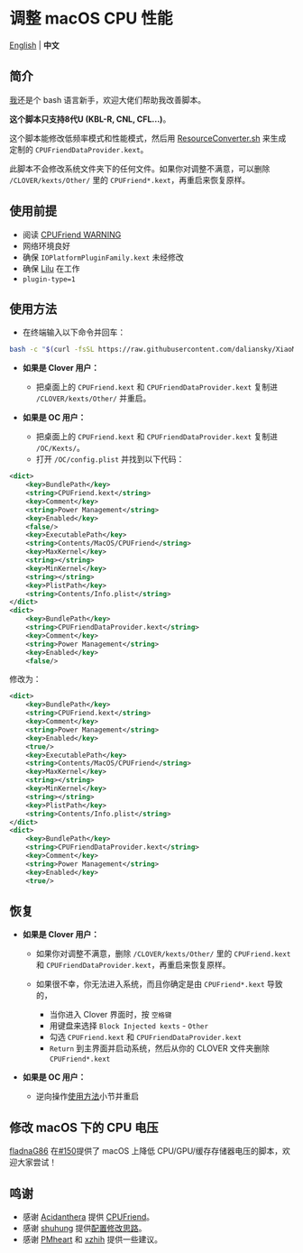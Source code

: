 # 调整 macOS CPU 性能

[English](README.md) | **中文**

## 简介

[我](https://github.com/stevezhengshiqi)还是个 bash 语言新手，欢迎大佬们帮助我改善脚本。

<b>这个脚本只支持8代U (KBL-R, CNL, CFL...)</b>。

这个脚本能修改低频率模式和性能模式，然后用 [ResourceConverter.sh](https://github.com/acidanthera/CPUFriend/tree/master/ResourceConverter) 来生成定制的 `CPUFriendDataProvider.kext`。

此脚本不会修改系统文件夹下的任何文件。如果你对调整不满意，可以删除 `/CLOVER/kexts/Other/` 里的 `CPUFriend*.kext`，再重启来恢复原样。


## 使用前提

- 阅读 [CPUFriend WARNING](https://github.com/acidanthera/CPUFriend/blob/master/Instructions.md#warning)
- 网络环境良好
- 确保 `IOPlatformPluginFamily.kext` 未经修改
- 确保 [Lilu](https://github.com/acidanthera/Lilu) 在工作
- `plugin-type=1`


## 使用方法

- 在终端输入以下命令并回车：

```bash
bash -c "$(curl -fsSL https://raw.githubusercontent.com/daliansky/XiaoMi-Pro-Hackintosh/master/one-key-cpufriend/one-key-cpufriend_cn.sh)"
```

- **如果是 Clover 用户：**
  - 把桌面上的 `CPUFriend.kext` 和 `CPUFriendDataProvider.kext` 复制进 `/CLOVER/kexts/Other/` 并重启。
  
- **如果是 OC 用户：**
  - 把桌面上的 `CPUFriend.kext` 和 `CPUFriendDataProvider.kext` 复制进 `/OC/Kexts/`。
  - 打开 `/OC/config.plist` 并找到以下代码：
```xml
<dict>
    <key>BundlePath</key>
    <string>CPUFriend.kext</string>
    <key>Comment</key>
    <string>Power Management</string>
    <key>Enabled</key>
    <false/>
    <key>ExecutablePath</key>
    <string>Contents/MacOS/CPUFriend</string>
    <key>MaxKernel</key>
    <string></string>
    <key>MinKernel</key>
    <string></string>
    <key>PlistPath</key>
    <string>Contents/Info.plist</string>
</dict>
<dict>
    <key>BundlePath</key>
    <string>CPUFriendDataProvider.kext</string>
    <key>Comment</key>
    <string>Power Management</string>
    <key>Enabled</key>
    <false/> 
```
修改为：
```xml
<dict>
    <key>BundlePath</key>
    <string>CPUFriend.kext</string>
    <key>Comment</key>
    <string>Power Management</string>
    <key>Enabled</key>
    <true/>
    <key>ExecutablePath</key>
    <string>Contents/MacOS/CPUFriend</string>
    <key>MaxKernel</key>
    <string></string>
    <key>MinKernel</key>
    <string></string>
    <key>PlistPath</key>
    <string>Contents/Info.plist</string>
</dict>
<dict>
    <key>BundlePath</key>
    <string>CPUFriendDataProvider.kext</string>
    <key>Comment</key>
    <string>Power Management</string>
    <key>Enabled</key>
    <true/>  
```


## 恢复

- **如果是 Clover 用户：**
  - 如果你对调整不满意，删除 `/CLOVER/kexts/Other/` 里的 `CPUFriend.kext` 和 `CPUFriendDataProvider.kext`，再重启来恢复原样。

  - 如果很不幸，你无法进入系统，而且你确定是由 `CPUFriend*.kext` 导致的，

    - 当你进入 Clover 界面时，按 `空格键` 
    - 用键盘来选择 `Block Injected kexts` - `Other` 
    - 勾选 `CPUFriend.kext` 和 `CPUFriendDataProvider.kext`
    - `Return` 到主界面并启动系统，然后从你的 CLOVER 文件夹删除 `CPUFriend*.kext`

- **如果是 OC 用户：**
  - 逆向操作[使用方法](#使用方法)小节并重启


## 修改 macOS 下的 CPU 电压

[fladnaG86](https://github.com/fladnaG86) 在[#150](https://github.com/daliansky/XiaoMi-Pro/issues/150)提供了 macOS 上降低 CPU/GPU/缓存存储器电压的脚本，欢迎大家尝试！


## 鸣谢

- 感谢 [Acidanthera](https://github.com/acidanthera) 提供 [CPUFriend](https://github.com/acidanthera/CPUFriend)。
- 感谢 [shuhung](https://www.tonymacx86.com/members/shuhung.957282) 提供[配置修改思路](https://www.tonymacx86.com/threads/skylake-hwp-enable.214915/page-7)。
- 感谢 [PMheart](https://github.com/PMheart) 和 [xzhih](https://github.com/xzhih) 提供一些建议。

